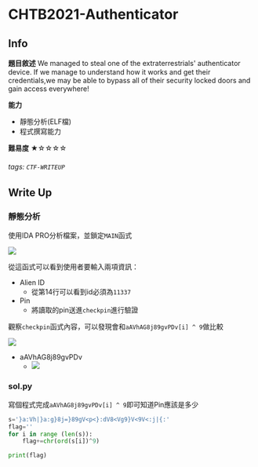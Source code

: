 CHTB2021-Authenticator
===
## Info
**題目敘述**
We managed to steal one of the extraterrestrials' authenticator device. If we manage to understand how it works and get their credentials,we may be able to bypass all of their security locked doors and gain access everywhere!

**能力**
- 靜態分析(ELF檔)
- 程式撰寫能力

**難易度**
★☆☆☆☆

###### tags: `CTF-WRITEUP`

## Write Up
### 靜態分析
使用IDA PRO分析檔案，並鎖定`MAIN`函式

![](https://i.imgur.com/bGpMKFE.png)

從這函式可以看到使用者要輸入兩項資訊：
- Alien ID
    - 從第14行可以看到id必須為`11337`
- Pin
    - 將讀取的pin送進`checkpin`進行驗證

觀察`checkpin`函式內容，可以發現會和`aAVhAG8j89gvPDv[i] ^ 9`做比較

![](https://i.imgur.com/7Yd0vxa.png)

- aAVhAG8j89gvPDv
    - ![](https://i.imgur.com/exxHLSU.png)

### sol.py

寫個程式完成`aAVhAG8j89gvPDv[i] ^ 9`即可知道Pin應該是多少
```python
s='}a:Vh|}a:g}8j=}89gV<p<}:dV8<Vg9}V<9V<:j|{:'
flag=''
for i in range (len(s)):
    flag+=chr(ord(s[i])^9)

print(flag)
```
